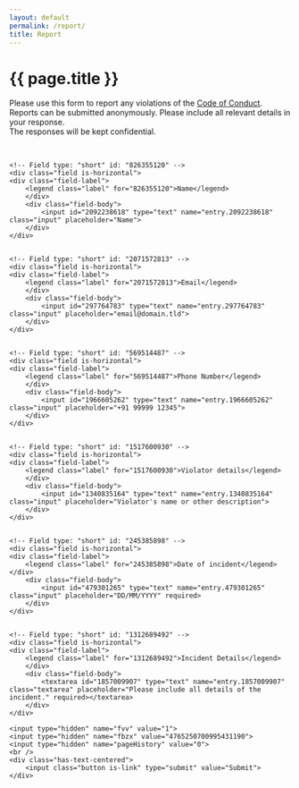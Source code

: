 ```yaml
---
layout: default
permalink: /report/
title: Report
---
```

<h1 class="has-text-centered">{{ page.title }}</h1>
<p class="has-text-centered">Please use this form to report any violations of the <a href="/coc/" target="_blank">Code of Conduct</a>. <br />Reports can be submitted anonymously. Please include all relevant details in your response. <br />The responses will be kept confidential.</p>
<br />
<form action="https://docs.google.com/forms/d/e/1FAIpQLScmT7k9J209Fd0729n6iiDzy34A8Hx_dreIicC7_HWOCoSmYg/formResponse"
      target="_self"
      id="bootstrapForm"
      method="POST">

    <!-- Field type: "short" id: "826355120" -->
    <div class="field is-horizontal">
    <div class="field-label">
        <legend class="label" for="826355120">Name</legend>
        </div>
        <div class="field-body">
            <input id="2092238618" type="text" name="entry.2092238618" class="input" placeholder="Name">
        </div>
    </div>


    <!-- Field type: "short" id: "2071572813" -->
    <div class="field is-horizontal">
    <div class="field-label">
        <legend class="label" for="2071572813">Email</legend>
        </div>
        <div class="field-body">
            <input id="297764783" type="text" name="entry.297764783" class="input" placeholder="email@domain.tld">
        </div>
    </div>


    <!-- Field type: "short" id: "569514487" -->
    <div class="field is-horizontal">
    <div class="field-label">
        <legend class="label" for="569514487">Phone Number</legend>
        </div>
        <div class="field-body">
            <input id="1966605262" type="text" name="entry.1966605262" class="input" placeholder="+91 99999 12345">
        </div>
    </div>


    <!-- Field type: "short" id: "1517600930" -->
    <div class="field is-horizontal">
    <div class="field-label">
        <legend class="label" for="1517600930">Violator details</legend>
        </div>
        <div class="field-body">
            <input id="1340835164" type="text" name="entry.1340835164" class="input" placeholder="Violator's name or other description">
        </div>
    </div>


    <!-- Field type: "short" id: "245385898" -->
    <div class="field is-horizontal">
    <div class="field-label">
        <legend class="label" for="245385898">Date of incident</legend>
    </div>
        <div class="field-body">
            <input id="479301265" type="text" name="entry.479301265" class="input" placeholder="DD/MM/YYYY" required>
        </div>
    </div>


    <!-- Field type: "short" id: "1312689492" -->
    <div class="field is-horizontal">
    <div class="field-label">
        <legend class="label" for="1312689492">Incident Details</legend>
        </div>
        <div class="field-body">
            <textarea id="1857009907" type="text" name="entry.1857009907" class="textarea" placeholder="Please include all details of the incident." required></textarea>
        </div>
    </div>

    <input type="hidden" name="fvv" value="1">
    <input type="hidden" name="fbzx" value="4765250700995431190">
    <input type="hidden" name="pageHistory" value="0">
    <br />
    <div class="has-text-centered">
        <input class="button is-link" type="submit" value="Submit">
    </div>
</form>
<script src="https://cdnjs.cloudflare.com/ajax/libs/jquery/3.2.1/jquery.min.js" integrity="sha256-hwg4gsxgFZhOsEEamdOYGBf13FyQuiTwlAQgxVSNgt4=" crossorigin="anonymous"></script>
<script src="https://cdnjs.cloudflare.com/ajax/libs/jquery.form/4.2.2/jquery.form.min.js" integrity="sha256-2Pjr1OlpZMY6qesJM68t2v39t+lMLvxwpa8QlRjJroA=" crossorigin="anonymous"></script>
<script type="text/javascript">
$('#bootstrapForm').submit(function (event) {
    event.preventDefault()
    var extraData = {}
    $('#bootstrapForm').ajaxSubmit({
        data: extraData,
        dataType: 'jsonp',  // This won't really work. It's just to use a GET instead of a POST to allow cookies from different domain.
        error: function () {
            alert('Report Received. Appropriate actions will be taken as defined in the Code of Conduct.')
        }
    })
})
</script>
